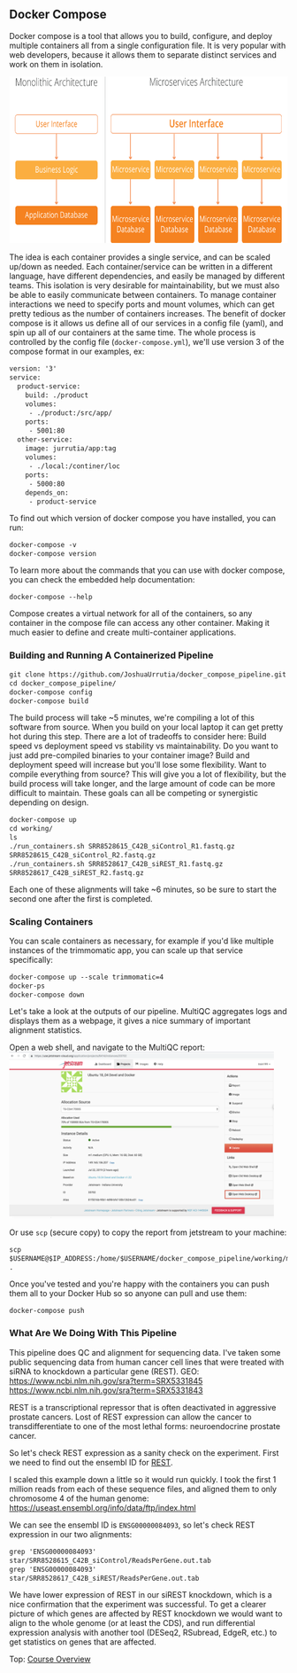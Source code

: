 ## Docker Compose
Docker compose is a tool that allows you to build, configure, and deploy
multiple containers all from a single configuration file. It is very popular
with web developers, because it allows them to separate distinct services and
work on them in isolation.

<img src="../../resources/microservice.svg" height="300">

The idea is each container provides a single service, and can be scaled up/down
as needed. Each container/service can be written in a different language, have different
dependencies, and easily be managed by different teams. This isolation is very
desirable for maintainability, but we must also be able to easily communicate between containers.
To manage container interactions we need to specify ports and mount volumes, which
can get pretty tedious as the number of containers increases. The benefit of
docker compose is it allows us define all of our services in a config file (yaml),
and spin up all of our containers at the same time.
The whole process is controlled by the config file (`docker-compose.yml`),
we'll use version 3 of the compose format in our examples, ex:

```
version: '3'
service:
  product-service:
    build: ./product
    volumes:
     - ./product:/src/app/
    ports:
     - 5001:80
  other-service:
    image: jurrutia/app:tag
    volumes:
     - ./local:/continer/loc
    ports:
     - 5000:80
    depends_on:
     - product-service
```

To find out which version of docker compose you have installed, you can run:
```
docker-compose -v
docker-compose version
```
To learn more about the commands that you can use with docker compose, you can
check the embedded help documentation:

```
docker-compose --help
```

Compose creates a virtual network for all of the containers, so any container
in the compose file can access any other container. Making it much easier to
define and create multi-container applications.

### Building and Running A Containerized Pipeline

```
git clone https://github.com/JoshuaUrrutia/docker_compose_pipeline.git
cd docker_compose_pipeline/
docker-compose config
docker-compose build
```
<!-- *Big pause (5 min)* Talk about tradeoffs here. -->
The build process will take ~5 minutes, we're compiling a lot of this software from
source. When you build on your local laptop it can get pretty hot during this step.
There are a lot of tradeoffs to consider here:
Build speed vs deployment speed vs stability vs maintainability. Do you want to just
add pre-compiled binaries to your container image? Build and deployment speed will increase
but you'll lose some flexibility. Want to compile everything from source? This will
give you a lot of flexibility, but the build process will take longer, and the large
amount of code can be more difficult to maintain.
These goals can all be competing or synergistic depending on design.


```
docker-compose up
cd working/
ls
./run_containers.sh SRR8528615_C42B_siControl_R1.fastq.gz SRR8528615_C42B_siControl_R2.fastq.gz
./run_containers.sh SRR8528617_C42B_siREST_R1.fastq.gz SRR8528617_C42B_siREST_R2.fastq.gz
```
Each one of these alignments will take ~6 minutes, so be sure to start the second one
after the first is completed.
<!-- *6 min *m1.medium (CPU: 6, Mem: 16 GB, Disk: 60 GB) -->

### Scaling Containers
You can scale containers as necessary, for example if you'd like multiple instances of
the trimmomatic app, you can scale up that service specifically:

```
docker-compose up --scale trimmomatic=4
docker-ps
docker-compose down
```
Let's take a look at the outputs of our pipeline. MultiQC aggregates logs and displays
them as a webpage, it gives a nice summary of important alignment statistics.

Open a web shell, and navigate to the MultiQC report:
<img src="../../resources/web_desktop.png" height="300" >

Or use `scp` (secure copy) to copy the report from jetstream to your machine:
```
scp $USERNAME@$IP_ADDRESS:/home/$USERNAME/docker_compose_pipeline/working/multiqc/multiqc_report_1.html .
```

Once you've tested and you're happy with the containers you can push them all to your Docker Hub so
so anyone can pull and use them:
```
docker-compose push
```

### What Are We Doing With This Pipeline
This pipeline does QC and alignment for sequencing data.
I've taken some public sequencing data from human cancer cell lines that were
treated with siRNA to knockdown a particular gene (REST).
GEO:
<https://www.ncbi.nlm.nih.gov/sra?term=SRX5331845>
<https://www.ncbi.nlm.nih.gov/sra?term=SRX5331843>

REST is a transcriptional repressor that is often deactivated in aggressive prostate cancers.
Lost of REST expression can allow the cancer to transdifferentiate to one of the most
lethal forms: neuroendocrine prostate cancer.

So let's check REST expression as a sanity check on the experiment.
First we need to find out the ensembl ID for
[REST](https://useast.ensembl.org/Homo_sapiens/Gene/Summary?db=core;g=ENSG00000084093;r=4:56907876-56966678).

I scaled this example down a little so it would run quickly. I took the first 1 million
reads from each of these sequence files, and aligned them to only chromosome 4 of the human genome:
<https://useast.ensembl.org/info/data/ftp/index.html>

We can see the ensembl ID is `ENSG00000084093`, so let's check REST expression
in our two alignments:
```
grep 'ENSG00000084093' star/SRR8528615_C42B_siControl/ReadsPerGene.out.tab
grep 'ENSG00000084093' star/SRR8528617_C42B_siREST/ReadsPerGene.out.tab
```

We have lower expression of REST in our siREST knockdown, which is a nice confirmation
that the experiment was successful. To get a clearer picture of which genes are
affected by REST knockdown we would want to align to the whole genome (or at least
the CDS), and run differential expression analysis with another tool (DESeq2,
RSubread, EdgeR, etc.) to get statistics on genes that are affected.

Top: [Course Overview](../../index.md)
